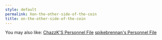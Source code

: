 ```yaml
---
style: default
permalink: Xon-the-other-side-of-the-coin
title: on-the-other-side-of-the-coin
---
```

You may also like:
[ChazzK'S Personnel File](http://scp-wiki.net/chazzk-s-personnel-file)
[spikebrennan's Personnel File](http://scp-wiki.net/spikebrennan-s-personnel-file)
